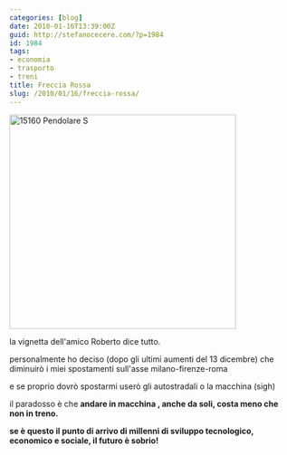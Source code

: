 ```yaml
---
categories: [blog]
date: 2010-01-16T13:39:00Z
guid: http://stefanocecere.com/?p=1984
id: 1984
tags:
- economia
- trasporto
- treni
title: Freccia Rossa
slug: /2010/01/16/freccia-rossa/
---
```


<img class="aligncenter size-full wp-image-1985" title="15160 Pendolare S" src="http://stefanocecere.com/wp-content/uploads/sites/3/2010/01/15160-Pendolare-S.jpg" alt="15160 Pendolare S" width="400" height="379" srcset="http://stefanocecere.com/wp-content/uploads/sites/3/2010/01/15160-Pendolare-S.jpg 400w, http://stefanocecere.com/wp-content/uploads/sites/3/2010/01/15160-Pendolare-S-300x284.jpg 300w" sizes="(max-width: 400px) 100vw, 400px" />

la vignetta dell'amico Roberto dice tutto.

personalmente ho deciso (dopo gli ultimi aumenti del 13 dicembre) che diminuirò i miei spostamenti sull'asse milano-firenze-roma

e se proprio dovrò spostarmi userò gli autostradali o la macchina (sigh)

il paradosso è che **andare in macchina , anche da soli, costa meno che non in treno.**

**se è questo il punto di arrivo di millenni di sviluppo tecnologico, economico e sociale, il futuro è sobrio!**
